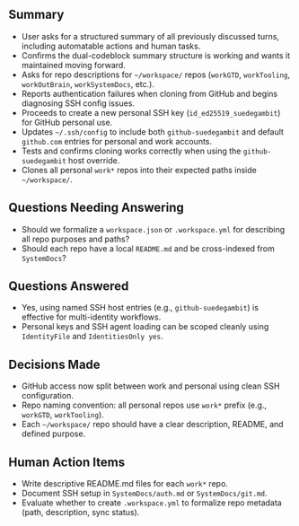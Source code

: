 ## Summary
- User asks for a structured summary of all previously discussed turns, including automatable actions and human tasks.
- Confirms the dual-codeblock summary structure is working and wants it maintained moving forward.
- Asks for repo descriptions for `~/workspace/` repos (`workGTD`, `workTooling`, `workOutBrain`, `workSystemDocs`, etc.).
- Reports authentication failures when cloning from GitHub and begins diagnosing SSH config issues.
- Proceeds to create a new personal SSH key (`id_ed25519_suedegambit`) for GitHub personal use.
- Updates `~/.ssh/config` to include both `github-suedegambit` and default `github.com` entries for personal and work accounts.
- Tests and confirms cloning works correctly when using the `github-suedegambit` host override.
- Clones all personal `work*` repos into their expected paths inside `~/workspace/`.

## Questions Needing Answering
- Should we formalize a `workspace.json` or `.workspace.yml` for describing all repo purposes and paths?
- Should each repo have a local `README.md` and be cross-indexed from `SystemDocs`?

## Questions Answered
- Yes, using named SSH host entries (e.g., `github-suedegambit`) is effective for multi-identity workflows.
- Personal keys and SSH agent loading can be scoped cleanly using `IdentityFile` and `IdentitiesOnly yes`.

## Decisions Made
- GitHub access now split between work and personal using clean SSH configuration.
- Repo naming convention: all personal repos use `work*` prefix (e.g., `workGTD`, `workTooling`).
- Each `~/workspace/` repo should have a clear description, README, and defined purpose.

## Human Action Items
- Write descriptive README.md files for each `work*` repo.
- Document SSH setup in `SystemDocs/auth.md` or `SystemDocs/git.md`.
- Evaluate whether to create `.workspace.yml` to formalize repo metadata (path, description, sync status). 